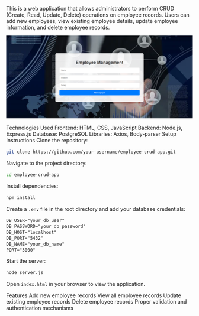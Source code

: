 This is a web application that allows administrators to perform CRUD (Create, Read, Update, Delete) operations on employee records. Users can add new employees, view existing employee details, update employee information, and delete employee records.

![Screenshot of Website](screenshot.png)

Technologies Used
Frontend: HTML, CSS, JavaScript
Backend: Node.js, Express.js
Database: PostgreSQL
Libraries: Axios, Body-parser
Setup Instructions
Clone the repository:
```bash
git clone https://github.com/your-username/employee-crud-app.git
```

Navigate to the project directory:
```bash
cd employee-crud-app
```

Install dependencies:
```bash
npm install
```

Create a `.env` file in the root directory and add your database credentials:
```
DB_USER="your_db_user"
DB_PASSWORD="your_db_password"
DB_HOST="localhost"
DB_PORT="5432"
DB_NAME="your_db_name"
PORT="3000"
```

Start the server:
```bash
node server.js
```

Open `index.html` in your browser to view the application.

Features
Add new employee records
View all employee records
Update existing employee records
Delete employee records
Proper validation and authentication mechanisms
